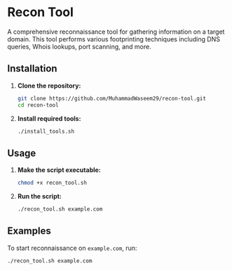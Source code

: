 # Recon Tool

A comprehensive reconnaissance tool for gathering information on a target domain. This tool performs various footprinting techniques including DNS queries, Whois lookups, port scanning, and more.

## Installation

1. **Clone the repository:**
    ```bash
    git clone https://github.com/MuhammadWaseem29/recon-tool.git
    cd recon-tool
    ```

2. **Install required tools:**
    ```bash
    ./install_tools.sh
    ```

## Usage

1. **Make the script executable:**
    ```bash
    chmod +x recon_tool.sh
    ```

2. **Run the script:**
    ```bash
    ./recon_tool.sh example.com
    ```

## Examples

To start reconnaissance on `example.com`, run:
```bash
./recon_tool.sh example.com
